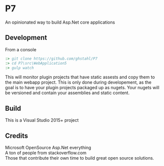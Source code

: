 # P7
An opinionated way to build Asp.Net core applications

## Development

From a console

```cmd
:> git clone https://github.com/ghstahl/P7
:> cd P7\src\WebApplication5
:> gulp watch
```
This will monitor plugin projects that have static assests and copy them to the main webapp project.
This is only done during developement, as the goal is to have your plugin projects packaged up as nugets.
Your nugets will be versioned and contain your assemblies and static content.

## Build
This is a Visual Studio 2015+ project

## Credits
Microsoft OpenSource Asp.Net everything  
A ton of people from stackoverflow.com  
Those that contribute their own time to build great open source solutions.  
